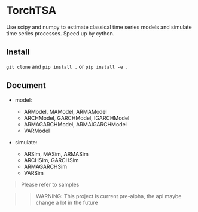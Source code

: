 # TorchTSA

Use scipy and numpy to estimate classical time series models and simulate time series processes. Speed up by cython.

## Install

`git clone` and `pip install .` or `pip install -e .`

## Document

- model:

  - ARModel, MAModel, ARMAModel
  - ARCHModel, GARCHModel, IGARCHModel
  - ARMAGARCHModel, ARMAIGARCHModel
  - VARModel

- simulate:

  - ARSim, MASim, ARMASim
  - ARCHSim, GARCHSim
  - ARMAGARCHSim
  - VARSim

> Please refer to samples

> > WARNING: This project is current pre-alpha, the api maybe change a lot in the future

